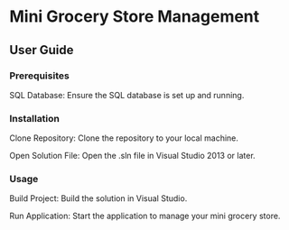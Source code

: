 # Mini Grocery Store Management

## User Guide

### Prerequisites

SQL Database: Ensure the SQL database is set up and running.

### Installation
Clone Repository: Clone the repository to your local machine.

Open Solution File: Open the .sln file in Visual Studio 2013 or later.

### Usage

Build Project: Build the solution in Visual Studio.

Run Application: Start the application to manage your mini grocery store.
